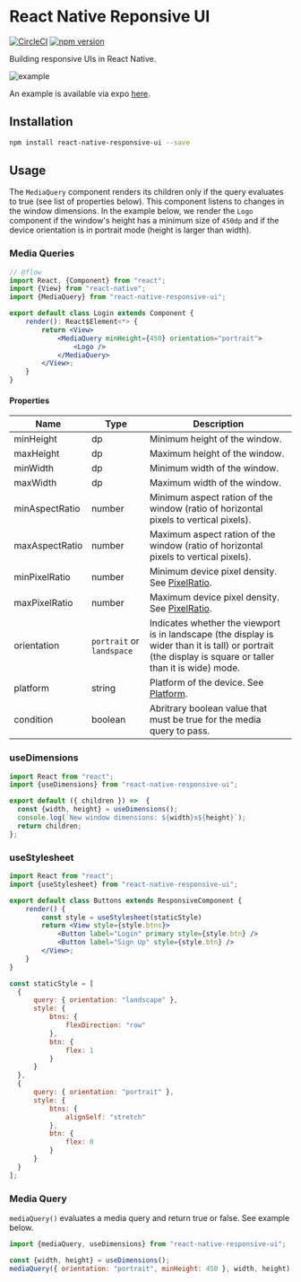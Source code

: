 # React Native Reponsive UI

[![CircleCI](https://circleci.com/gh/wcandillon/react-native-responsive-ui.svg?style=svg)](https://circleci.com/gh/wcandillon/react-native-responsive-ui)
[![npm version](https://badge.fury.io/js/react-native-responsive-ui.svg)](https://badge.fury.io/js/react-native-responsive-ui)


Building responsive UIs in React Native.

![example](https://raw.githubusercontent.com/wcandillon/react-native-responsive-ui/4637085802323386110a6352929147d11e1ca83c/example/components/images/example.gif)

An example is available via expo [here](https://expo.io/@wcandillon/react-native-responsive-ui).

## Installation

```bash
npm install react-native-responsive-ui --save
```

## Usage

The `MediaQuery` component renders its children only if the query evaluates to true (see list of properties below).
This component listens to changes in the window dimensions.
In the example below, we render the `Logo` component if the window's height has a minimum size of `450dp` and if the device orientation is in portrait mode (height is larger than width).

### Media Queries

```jsx
// @flow
import React, {Component} from "react";
import {View} from "react-native";
import {MediaQuery} from "react-native-responsive-ui";

export default class Login extends Component {
    render(): React$Element<*> {
        return <View>
            <MediaQuery minHeight={450} orientation="portrait">
                <Logo />
            </MediaQuery>
        </View>;
    }
}

```

#### Properties

| Name           | Type   | Description                                                                          |
|----------------|--------|--------------------------------------------------------------------------------------|
| minHeight      | dp     | Minimum height of the window.                                                        |
| maxHeight      | dp     | Maximum height of the window.                                                        |
| minWidth       | dp     | Minimum width of the window.                                                         |
| maxWidth       | dp     | Maximum width of the window.                                                         |
| minAspectRatio | number | Minimum aspect ration of the window (ratio of horizontal pixels to vertical pixels). |
| maxAspectRatio | number | Maximum aspect ration of the window (ratio of horizontal pixels to vertical pixels). |
| minPixelRatio  | number | Minimum device pixel density. See [PixelRatio](https://facebook.github.io/react-native/docs/pixelratio.html). |
| maxPixelRatio  | number | Maximum device pixel density. See [PixelRatio](https://facebook.github.io/react-native/docs/pixelratio.html). |
| orientation    | `portrait` or `landspace` | Indicates whether the viewport is in landscape (the display is wider than it is tall) or portrait (the display is square or taller than it is wide) mode. |
| platform       | string | Platform of the device.  See [Platform](https://facebook.github.io/react-native/docs/platform-specific-code.html#platform-module). |
| condition      | boolean | Abritrary boolean value that must be true for the media query to pass. |


### useDimensions

```jsx
import React from "react";
import {useDimensions} from "react-native-responsive-ui";

export default ({ children }) =>  {
  const {width, height} = useDimensions();
  console.log(`New window dimensions: ${width}x${height}`);
  return children;
};
```

### useStylesheet

```jsx
import React from "react";
import {useStylesheet} from "react-native-responsive-ui";

export default class Buttons extends ResponsiveComponent {
    render() {
        const style = useStylesheet(staticStyle)
        return <View style={style.btns}>
            <Button label="Login" primary style={style.btn} />
            <Button label="Sign Up" style={style.btn} />
        </View>;
    }
}

const staticStyle = [
  {
      query: { orientation: "landscape" },
      style: {
          btns: {
              flexDirection: "row"
          },
          btn: {
              flex: 1
          }
      }
  },
  {
      query: { orientation: "portrait" },
      style: {
          btns: {
              alignSelf: "stretch"
          },
          btn: {
              flex: 0
          }
      }
  }
];
```

### Media Query

`mediaQuery()` evaluates a media query and return true or false.
See example below.

```jsx
import {mediaQuery, useDimensions} from "react-native-responsive-ui";

const {width, height} = useDimensions();
mediaQuery({ orientation: "portrait", minHeight: 450 }, width, height)
```
